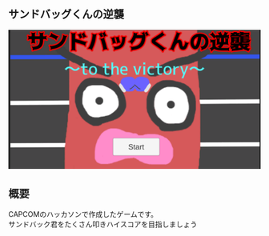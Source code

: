 ## サンドバッグくんの逆襲
![title](./images/title.png)

## 概要
CAPCOMのハッカソンで作成したゲームです。<br>
サンドバック君をたくさん叩きハイスコアを目指しましょう